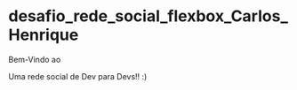# desafio_rede_social_flexbox_Carlos_Henrique

Bem-Vindo ao <Hello World/>

Uma rede social de Dev para Devs!! :)

